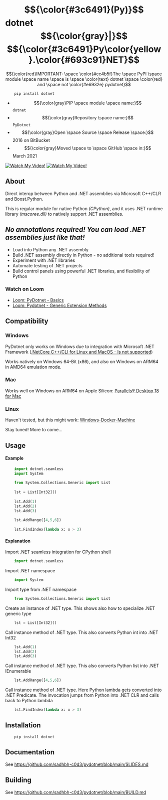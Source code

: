 # $${\color{#3c6491}(Py)}$$ dotnet $${\color{gray}|}$$ $${\color{#3c6491}Py\color{yellow}.\color{#693c91}NET}$$

$${\color{red}IMPORTANT: \space
\color{#cc4b5f}The \space PyPI \space module \space name \space is \space
\color{text} dotnet \space \color{red} and \space not
\color{#e6932e} pydotnet}$$

```
    pip install dotnet
```

- $${\color{gray}PIP \space module \space name:}$$ `dotnet`
- $${\color{gray}Repository \space name:}$$ `PyDotnet`
- $${\color{gray}Open \space Source \space Release \space:}$$ 2016 on BitBucket
- $${\color{gray}Moved \space to \space GitHub \space in:}$$ March 2021

[![Watch My Video!](https://img.youtube.com/vi/Ce9kN8U1Pw8/0.jpg)](https://youtu.be/Ce9kN8U1Pw8&list=PLAetEEjGZI7OUBYFoQvI0QcO9GKAvT1xT&index=1)
[![Watch My Video!](https://img.youtube.com/vi/SB0SYEjZtbE/0.jpg)](https://youtu.be/SB0SYEjZtbE8&list=PLAetEEjGZI7OUBYFoQvI0QcO9GKAvT1xT&index=1)


## About ##

Direct interop between Python and .NET assemblies via Microsoft C++/CLR and Boost.Python.

This is regular module for native Python *(CPython)*, and it uses .NET runtime library *(mscoree.dll)* to natively support .NET assemblies.

*No annotations required! You can load .NET assemblies just like that!*
-----
* Load into Python any .NET assembly
* Build .NET assembly directly in Python - no additional tools required!
* Experiment with .NET libraries
* Automate testing of .NET projects
* Build control panels using powerful .NET libraries, and flexibility of Python


### Watch on Loom
- [Loom: PyDotnet - Basics](https://www.loom.com/share/a0fed0b141a54e6ead4a130009e29f89)
- [Loom: Pydotnet - Generic Extension Methods](https://www.loom.com/share/6274a9bfc88f4f369907285b420d2730)


## Compatibility

### Windows

PyDotnet only works on Windows due to integration with Microsoft .NET Framework
([.NetCore C++/CLI for Linux and MacOS - Is not supported](https://developercommunity.visualstudio.com/t/netcore-ccli-for-linux-and-macos/873014))

Works natively on Windows 64-Bit (x86), and also on Windows on ARM64 in AMD64 emulation mode.

### Mac

Works well on Windows on ARM64 on Apple Silicon: [Parallels® Desktop 18 for Mac](https://www.parallels.com/eu/products/desktop/)

### Linux

Haven't tested, but this might work: [Windows-Docker-Machine](https://github.com/StefanScherer/windows-docker-machine#windows-docker-machine)

Stay tuned! More to come...

## Usage

#### Example
```python
    import dotnet.seamless
    import System
    
    from System.Collections.Generic import List
    
    lst = List[Int32]()
    
    lst.Add(1)
    lst.Add(2)
    lst.Add(3)
    
    lst.AddRange([4,5,6])
    
    lst.FindIndex(lambda x: x > 3)
```
#### Explanation

Import .NET seamless integration for CPython shell
```python
    import dotnet.seamless
```
Import .NET namespace
```python
    import System
```
Import type from .NET namespace
```python
    from System.Collections.Generic import List
```    
Create an instance of .NET type.
This shows also how to specialize .NET generic type
```python
    lst = List[Int32]()
```
Call instance method of .NET type. 
This also converts Python int into .NET Int32
```python
    lst.Add(1)
    lst.Add(2)
    lst.Add(3)
```    
Call instance method of .NET type. 
This also converts Python list into .NET IEnumerable
```python
    lst.AddRange([4,5,6])
```
Call instance method of .NET type.
Here Python lambda gets converted into .NET Predicate<Int32>.
The invocation jumps from Python into .NET CLR and calls back to Python lambda
```python
    lst.FindIndex(lambda x: x > 3)
```


## Installation
```
    pip install dotnet
```
## Documentation

See https://github.com/sadhbh-c0d3/pydotnet/blob/main/SLIDES.md

## Building

See https://github.com/sadhbh-c0d3/pydotnet/blob/main/BUILD.md
